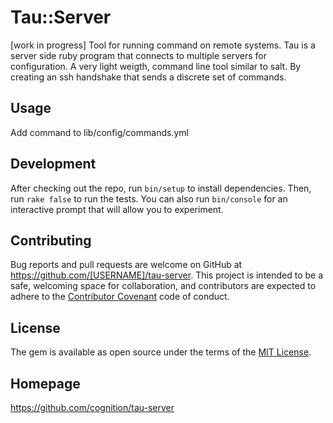 # Tau::Server

[work in progress]
Tool for running command on remote systems.
Tau is a server side ruby program that connects to multiple servers for configuration. A very light weigth, command line tool similar to salt.
By creating an ssh handshake that sends a discrete set of commands.



## Usage

Add command to lib/config/commands.yml

## Development


After checking out the repo, run `bin/setup` to install dependencies. Then, run `rake false` to run the tests. You can also run `bin/console` for an interactive prompt that will allow you to experiment.

## Contributing

Bug reports and pull requests are welcome on GitHub at https://github.com/[USERNAME]/tau-server. This project is intended to be a safe, welcoming space for collaboration, and contributors are expected to adhere to the [Contributor Covenant](contributor-covenant.org) code of conduct.


## License

The gem is available as open source under the terms of the [MIT License](http://opensource.org/licenses/MIT).


## Homepage    

https://github.com/cognition/tau-server
